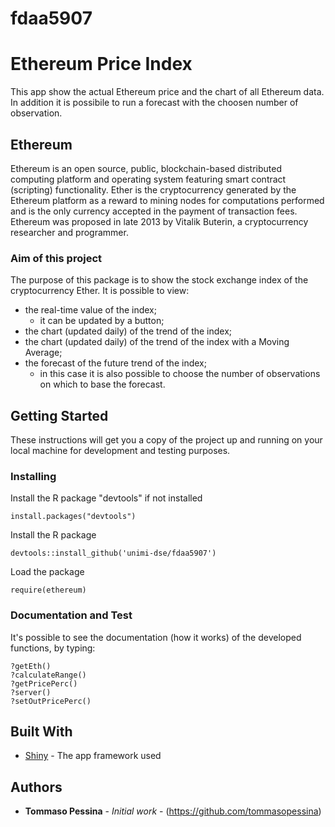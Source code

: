 # fdaa5907

# Ethereum Price Index

This app show the actual Ethereum price and the chart of all Ethereum data. In addition it is possibile to run a forecast with the choosen number of observation.

## Ethereum

Ethereum is an open source, public, blockchain-based distributed computing platform and operating system featuring smart contract (scripting) functionality.
Ether is the cryptocurrency generated by the Ethereum platform as a reward to mining nodes for computations performed and is the only currency accepted in the payment of transaction fees.
Ethereum was proposed in late 2013 by Vitalik Buterin, a cryptocurrency researcher and programmer.

### Aim of this project

The purpose of this package is to show the stock exchange index of the cryptocurrency Ether.
It is possible to view:
  * the real-time value of the index;
    * it can be updated by a button;
  * the chart (updated daily) of the trend of the index;
  * the chart (updated daily) of the trend of the index with a Moving Average;
  * the forecast of the future trend of the index;
    * in this case it is also possible to choose the number of observations on which to base the forecast.

## Getting Started

These instructions will get you a copy of the project up and running on your local machine for development and testing purposes.

### Installing

Install the R package "devtools" if not installed

```
install.packages("devtools")
```

Install the R package

```
devtools::install_github('unimi-dse/fdaa5907')
```

Load the package

```
require(ethereum)
```

### Documentation and Test


It's possible to see the documentation (how it works) of the developed functions, by typing:

```
?getEth()
?calculateRange()
?getPricePerc()
?server()
?setOutPricePerc()
```

## Built With

* [Shiny](https://shiny.rstudio.com/) - The app framework used


## Authors

* **Tommaso Pessina** - *Initial work* - (https://github.com/tommasopessina)
